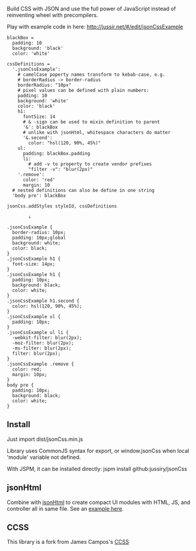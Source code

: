 
Build CSS with JSON and use the full power of JavaScript instead of reinventing wheel with precompilers.

Play with example code in here: http://jussir.net/#/edit/jsonCssExample

    blackBox =
      padding: 10
      background: 'black'
      color: 'white'

    cssDefinitions =
      '.jsonCssExample':
        # camelCase poperty names transform to kebab-case, e.g.
        # borderRadius -> border-radius
        borderRadius: "10px"
        # pixel values can be defined with plain numbers:
        padding: 10
        background: 'white'
        color: 'black'
        h1:
          fontSize: 14
          # & -sign can be used to mixin definition to parent
          '&': blackBox
          # unlike with jsonHtml, whitespace characters do matter
          '&.second':
            color: "hsl(120, 90%, 45%)"
        ul:
          padding: blackBox.padding
          li:
            # add -v to property to create vendor prefixes
            "filter -v": "blur(2px)"
        '.remove':
          color: 'red'
          margin: 10
      # nested definitions can also be define in one string
      'body pre': blackBox

    jsonCss.addStyles styleId, cssDefinitions

            ↓

    .jsonCssExample {
      border-radius: 10px;
      padding: 10px;global
      background: white;
      color: black;
    }
    .jsonCssExample h1 {
      font-size: 14px;
    }
    .jsonCssExample h1 {
      padding: 10px;
      background: black;
      color: white;
    }
    .jsonCssExample h1.second {
      color: hsl(120, 90%, 45%);
    }
    .jsonCssExample ul {
      padding: 10px;
    }
    .jsonCssExample ul li {
      -webkit-filter: blur(2px);
      -moz-filter: blur(2px);
      -ms-filter: blur(2px);
      filter: blur(2px);
    }
    .jsonCssExample .remove {
      color: red;
      margin: 10px;
    }
    body pre {
      padding: 10px;
      background: black;
      color: white;
    }


## Install

Just import dist/jsonCss.min.js

Library uses CommonJS syntax for export, or window.jsonCss when local 'module' variable not defined.

With JSPM, it can be installed directly: jspm install github:jussiry/jsonCss


## jsonHtml

Combine with [jsonHtml](http://jussir.net/#/edit/jsonHtml) to create compact UI modules with HTML, JS, and controller all in same file. See an [example here](http://jussir.net/#/edit/jsonHtmlStyleExample).


## CCSS

This library is a fork from James Campos's [CCSS](https://github.com/aeosynth/ccss)
